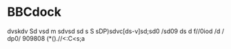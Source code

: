# BBCdock
dvskdv 
Sd vsd m
 sdvsd 
 sd s S sDP)sdvc[ds-v]sd;sd0 /sd09 
 ds 
 d f//0iod /d / dp0/ 909808 (*().//<:C<s;a
